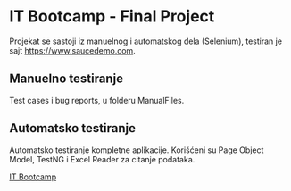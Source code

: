 # IT Bootcamp - Final Project

Projekat se sastoji iz manuelnog i automatskog dela (Selenium), testiran je sajt https://www.saucedemo.com.

## Manuelno testiranje

Test cases i bug reports, u folderu ManualFiles.

## Automatsko testiranje

Automatsko testiranje kompletne aplikacije. Korišćeni su Page Object Model, TestNG i Excel Reader za citanje podataka.

[IT Bootcamp](https://itbootcamp.rs/)
